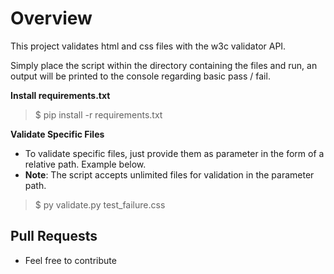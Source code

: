# Overview
This project validates html and css files with the w3c validator API.

Simply place the script within the directory containing the files and run, an output will be printed to the console regarding basic pass / fail.

**Install requirements.txt**
> $ pip install -r requirements.txt

**Validate Specific Files**
- To validate specific files, just provide them as parameter in the form of a relative path. Example below.
- **Note**: The script accepts unlimited files for validation in the parameter path.
> $ py validate.py test_failure.css

## Pull Requests
- Feel free to contribute
